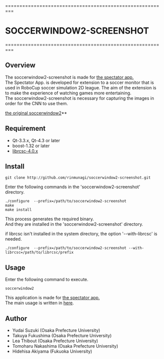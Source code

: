 =========================================================

#  __SOCCERWINDOW2-SCREENSHOT__

=========================================================

## Overview  
The soccerwindow2-screenshot is made for [the spectator app.](https://github.com/rinmunagi/spectator_app)  
The Spectator App. is developed for extension to a soccer monitor that is used in RoboCup soccer simulation 2D league. 
The aim of the extension is to make the experience of watching games more entertaining.  
The soccerwindow2-screenshot is necessary for capturing the images in order for the CNN to use them.  

[the original soccerwindow2](https://ja.osdn.net/projects/rctools/releases/68532/)**  

## Requirement
 - Qt-3.3.x, Qt-4.3 or later
 - boost-1.32 or later
 - [librcsc-4.0.x](https://ja.osdn.net/projects/rctools/downloads/51941/librcsc-4.1.0.tar.gz/)  

## Install
```
git clone http://github.com/rinmunagi/soccerwindow2-screenshot.git
```
Enter the following commands in the 'soccerwindow2-screenshot' directory.  
```  
./configure  --prefix=/path/to/soccerwindow2-screenshot
make  
make install  
```  

This process generates the required binary.  
And they are installed in the 'soccerwindow2-screenshot' directory.  

if librcsc isn't installed in the system directory, the option '--with-librcsc' is needed.  
```  
./configure  --prefix=/path/to/soccerwindow2-screenshot --with-librcsc=/path/to/librcsc/prefix
```  

## Usage
Enter the following command to execute.  
```  
soccerwindow2 
```  
This application is made for [the spectator app.](https://github.com/rinmunagi/spectator_app)  
The main usage is written in [here](https://github.com/rinmunagi/spectator_app).

## Author
- Yudai Suzuki (Osaka Prefecture University)  
- Takuya Fukushima (Osaka Prefecture University)  
- Lea Thibout (Osaka Prefecture University)  
- Tomoharu Nakashima (Osaka Prefecture University)  
- Hidehisa Akiyama (Fukuoka University)  
